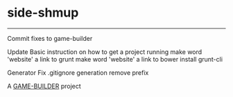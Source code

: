 # side-shmup
-------------------

Commit fixes to game-builder

Update Basic instruction on how to get a project running
  make word 'website' a link to grunt
  make word 'website' a link to bower
  install grunt-cli

Generator
Fix .gitignore generation
  remove prefix

A [GAME-BUILDER][game-builder] project

[game-builder]: http://diegomarquez.github.io/game-builder
